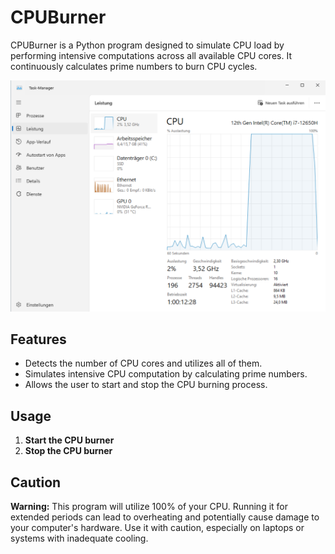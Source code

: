 # CPUBurner

CPUBurner is a Python program designed to simulate CPU load by performing intensive computations 
across all available CPU cores. It continuously calculates prime numbers to burn CPU cycles.

![Screenshot](CPUBurner.png)

## Features

- Detects the number of CPU cores and utilizes all of them.
- Simulates intensive CPU computation by calculating prime numbers.
- Allows the user to start and stop the CPU burning process.

## Usage

1. **Start the CPU burner**
2. **Stop the CPU burner**

## Caution

**Warning:** This program will utilize 100% of your CPU. Running it for extended periods can lead 
to overheating and potentially cause damage to your computer's hardware. Use it with caution, 
especially on laptops or systems with inadequate cooling.
